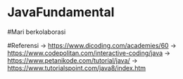# JavaFundamental

#Mari berkolaborasi

#Referensi
-> https://www.dicoding.com/academies/60
-> https://www.codepolitan.com/interactive-coding/java
-> https://www.petanikode.com/tutorial/java/
-> https://www.tutorialspoint.com/java8/index.htm
